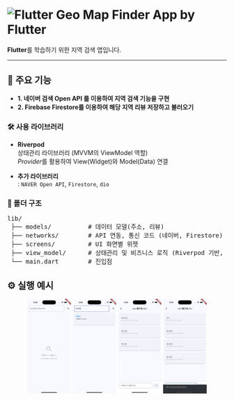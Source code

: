 
# ![Flutter](https://img.shields.io/badge/Flutter-02569B?style=flat-square&logo=flutter&logoColor=white) Geo Map Finder App by Flutter

**Flutter**를 학습하기 위한 지역 검색 앱입니다.

---

## 🚀 주요 기능
- **1. 네이버 검색 Open API 를 이용하여 지역 검색 기능을 구현**
- **2. Firebase Firestore를 이용하여 해당 지역 리뷰 저장하고 불러오기**

### 🛠 사용 라이브러리

- **Riverpod**  
  상태관리 라이브러리 (MVVM의 ViewModel 역할)  
  *Provider*를 활용하여 View(Widget)와 Model(Data) 연결

- **추가 라이브러리**  
  : `NAVER Open API`, `Firestore`, `dio`


### 📂 폴더 구조

<pre>
lib/
 ├── models/          # 데이터 모델(주소, 리뷰)
 ├── networks/        # API 연동, 통신 코드 (네이버, Firestore)
 ├── screens/         # UI 화면별 위젯
 ├── view_model/      # 상태관리 및 비즈니스 로직 (Riverpod 기반, MVVM의 ViewModel 역할)
 └── main.dart        # 진입점
</pre>


## ⚙️ 실행 예시
<p align="center">
  <img src="docs/1.png" width="100"/>
  <img src="docs/2.png" width="100"/>
  <img src="docs/3.png" width="100"/>
  <img src="docs/4.png" width="100"/>
</p>